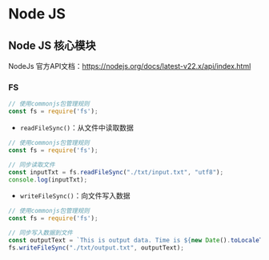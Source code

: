 # Node JS

## Node JS 核心模块

NodeJs 官方API文档：https://nodejs.org/docs/latest-v22.x/api/index.html



### FS

```javascript
// 使用commonjs包管理规则
const fs = require('fs');
```

- `readFileSync()`：从文件中读取数据

```javascript
// 使用commonjs包管理规则
const fs = require('fs');

// 同步读取文件
const inputTxt = fs.readFileSync("./txt/input.txt", "utf8");
console.log(inputTxt);
```

- `writeFileSync()`：向文件写入数据

```javascript
// 使用commonjs包管理规则
const fs = require('fs');

// 同步写入数据到文件
const outputText = `This is output data. Time is ${new Date().toLocaleTimeString()}`;
fs.writeFileSync("./txt/output.txt", outputText);
```



